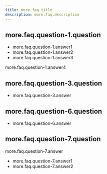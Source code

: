 ```yaml
---
title: more.faq.title
description: more.faq.description
---
```


## more.faq.question-1.question

* more.faq.question-1.answer1
* more.faq.question-1.answer2
* more.faq.question-1.answer3

more.faq.question-1.answer4

## more.faq.question-3.question

* more.faq.question-3.answer

## more.faq.question-6.question

* more.faq.question-6.answer

## more.faq.question-7.question

more.faq.question-7.answer

* more.faq.question-7.answer1
* more.faq.question-7.answer2
